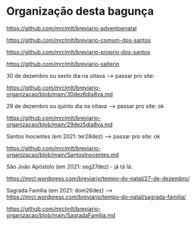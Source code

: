 # Organização desta bagunça

https://github.com/mrclmlt/breviario-adventoenatal

https://github.com/mrclmlt/breviario-comum-dos-santos

https://github.com/mrclmlt/breviario-proprio-dos-santos

https://github.com/mrclmlt/breviario-salterio

30 de dezembro ou sexto dia na oitava --> passar pro site:

https://github.com/mrclmlt/breviario-organizacao/blob/main/30dez6dia8va.md

29 de dezembro ou quinto dia na oitava --> passar pro site: ok

https://github.com/mrclmlt/breviario-organizacao/blob/main/29dez5dia8va.md

Santos Inocentes (em 2021: ter28dez) --> passar pro site: ok

https://github.com/mrclmlt/breviario-organizacao/blob/main/SantosInocentes.md

São João Apóstolo (em 2021: seg27dez) - já tá lá:

https://mrcl.wordpress.com/breviario/tempo-do-natal/27-de-dezembro/

Sagrada Família (em 2021: dom26dez) --> https://mrcl.wordpress.com/breviario/tempo-do-natal/sagrada-familia/

https://github.com/mrclmlt/breviario-organizacao/blob/main/SagradaFamilia.md

